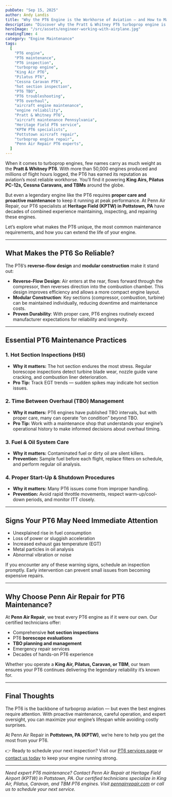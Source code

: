 ```yaml
---
pubDate: "Sep 15, 2025"
author: Andy Landis
title: "Why the PT6 Engine is the Workhorse of Aviation — and How to Maintain It"
description: "Discover why the Pratt & Whitney PT6 turboprop engine is trusted worldwide. Learn essential PT6 maintenance tips, from hot section inspections to TBO management, with insights from Penn Air Repair's PT6 specialists at Heritage Field (KPTW), Pottstown, PA."
heroImage: "/src/assets/engineer-working-with-airplane.jpg"
readingTime: 4
category: "Engine Maintenance"
tags:
  [
    "PT6 engine",
    "PT6 maintenance",
    "PT6 inspection",
    "turboprop engine",
    "King Air PT6",
    "Pilatus PT6",
    "Cessna Caravan PT6",
    "hot section inspection",
    "PT6 TBO",
    "PT6 troubleshooting",
    "PT6 overhaul",
    "aircraft engine maintenance",
    "engine reliability",
    "Pratt & Whitney PT6",
    "aircraft maintenance Pennsylvania",
    "Heritage Field PT6 service",
    "KPTW PT6 specialists",
    "Pottstown aircraft repair",
    "turboprop engine repair",
    "Penn Air Repair PT6 experts",
  ]
---
```


When it comes to turboprop engines, few names carry as much weight as the **Pratt & Whitney PT6**. With more than 50,000 engines produced and millions of flight hours logged, the PT6 has earned its reputation as aviation’s most reliable workhorse. You’ll find it powering **King Airs, Pilatus PC-12s, Cessna Caravans, and TBMs** around the globe.

But even a legendary engine like the PT6 requires **proper care and proactive maintenance** to keep it running at peak performance. At Penn Air Repair, our PT6 specialists at **Heritage Field (KPTW) in Pottstown, PA** have decades of combined experience maintaining, inspecting, and repairing these engines.

Let’s explore what makes the PT6 unique, the most common maintenance requirements, and how you can extend the life of your engine.

---

## What Makes the PT6 So Reliable?

The PT6’s **reverse-flow design** and **modular construction** make it stand out:

- **Reverse-Flow Design**: Air enters at the rear, flows forward through the compressor, then reverses direction into the combustion chamber. This design improves efficiency and allows a more compact engine layout.
- **Modular Construction**: Key sections (compressor, combustion, turbine) can be maintained individually, reducing downtime and maintenance costs.
- **Proven Durability**: With proper care, PT6 engines routinely exceed manufacturer expectations for reliability and longevity.

---

## Essential PT6 Maintenance Practices

### 1. Hot Section Inspections (HSI)

- **Why it matters:** The hot section endures the most stress. Regular borescope inspections detect turbine blade wear, nozzle guide vane cracking, and combustion liner deterioration.
- **Pro Tip:** Track EGT trends — sudden spikes may indicate hot section issues.

### 2. Time Between Overhaul (TBO) Management

- **Why it matters:** PT6 engines have published TBO intervals, but with proper care, many can operate “on condition” beyond TBO.
- **Pro Tip:** Work with a maintenance shop that understands your engine’s operational history to make informed decisions about overhaul timing.

### 3. Fuel & Oil System Care

- **Why it matters:** Contaminated fuel or dirty oil are silent killers.
- **Prevention:** Sample fuel before each flight, replace filters on schedule, and perform regular oil analysis.

### 4. Proper Start-Up & Shutdown Procedures

- **Why it matters:** Many PT6 issues come from improper handling.
- **Prevention:** Avoid rapid throttle movements, respect warm-up/cool-down periods, and monitor ITT closely.

---

## Signs Your PT6 May Need Immediate Attention

- Unexplained rise in fuel consumption
- Loss of power or sluggish acceleration
- Increased exhaust gas temperature (EGT)
- Metal particles in oil analysis
- Abnormal vibration or noise

If you encounter any of these warning signs, schedule an inspection promptly. Early intervention can prevent small issues from becoming expensive repairs.

---

## Why Choose Penn Air Repair for PT6 Maintenance?

At **Penn Air Repair**, we treat every PT6 engine as if it were our own. Our certified technicians offer:

- Comprehensive **hot section inspections**
- PT6 **borescope evaluations**
- **TBO planning and management**
- Emergency repair services
- Decades of hands-on PT6 experience

Whether you operate a **King Air, Pilatus, Caravan, or TBM**, our team ensures your PT6 continues delivering the legendary reliability it’s known for.

---

## Final Thoughts

The PT6 is the backbone of turboprop aviation — but even the best engines require attention. With proactive maintenance, careful operation, and expert oversight, you can maximize your engine’s lifespan while avoiding costly surprises.

At Penn Air Repair in **Pottstown, PA (KPTW)**, we’re here to help you get the most from your PT6.

👉 Ready to schedule your next inspection? Visit our [PT6 services page](/services) or [contact us today](/contact) to keep your engine running strong.

---

_Need expert PT6 maintenance? Contact Penn Air Repair at Heritage Field Airport (KPTW) in Pottstown, PA. Our certified technicians specialize in King Air, Pilatus, Caravan, and TBM PT6 engines. Visit [pennairrepair.com](/) or call us to schedule your next service._

